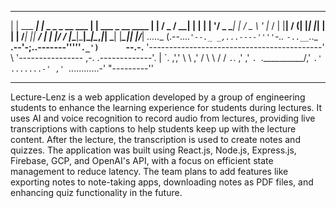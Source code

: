  _              _                        _                   
| |    ___  ___| |_ _   _ _ __ ___      | |    ___ _ __  ____
| |   / _ \/ __| __| | | | '__/ _ \_____| |   / _ \ '_ \|_  /
| |__|  __/ (__| |_| |_| | | |  __/_____| |__|  __/ | | |/ / 
|_____\___|\___|\__|\__,_|_|  \___|     |_____\___|_| |_/___|
                              _.....__
                             (.--...._`'--._
                   _,...----''''`-.._ `-..__`.._
          __.--'-;..-------'''''`._')      `--.-.__
        '-------------------------------------------'
        \ '----------------  ,-.  .-------------'. |
         \`.              ,','  \ \             ,' /
          \ \             / /   `.`.          ,' ,'
          `. `.__________/,'     `.' .......-' ,'
            `............-'        "---------''
________________________________________________________________

   Lecture-Lenz is a web application developed by a group of 
  engineering students to enhance the learning experience for 
 students during lectures. It uses AI and voice recognition to 
 record audio from lectures, providing live transcriptions with 
   captions to help students keep up with the lecture content. 
  After the lecture, the transcription is used to create notes 
 and quizzes. The application was built using React.js, Node.js, 
  Express.js, Firebase, GCP, and OpenAI's API, with a focus on 
 efficient state management to reduce latency. The team plans to 
      add features like exporting notes to note-taking apps, 
downloading notes as PDF files, and enhancing quiz functionality 
                    in the future.
                    



